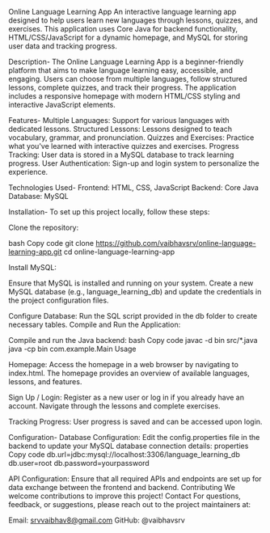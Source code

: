 Online Language Learning App
An interactive language learning app designed to help users learn new languages through lessons, quizzes, and exercises. This application uses Core Java for backend functionality, HTML/CSS/JavaScript for a dynamic homepage, and MySQL for storing user data and tracking progress.

Description-
The Online Language Learning App is a beginner-friendly platform that aims to make language learning easy, accessible, and engaging. Users can choose from multiple languages, follow structured lessons, complete quizzes, and track their progress. The application includes a responsive homepage with modern HTML/CSS styling and interactive JavaScript elements.

Features-
Multiple Languages: Support for various languages with dedicated lessons.
Structured Lessons: Lessons designed to teach vocabulary, grammar, and pronunciation.
Quizzes and Exercises: Practice what you've learned with interactive quizzes and exercises.
Progress Tracking: User data is stored in a MySQL database to track learning progress.
User Authentication: Sign-up and login system to personalize the experience.

Technologies Used-
Frontend: HTML, CSS, JavaScript
Backend: Core Java
Database: MySQL

Installation-
To set up this project locally, follow these steps:

Clone the repository:

bash
Copy code
git clone https://github.com/vaibhavsrv/online-language-learning-app.git
cd online-language-learning-app

Install MySQL:

Ensure that MySQL is installed and running on your system.
Create a new MySQL database (e.g., language_learning_db) and update the credentials in the project configuration files.


Configure Database:
Run the SQL script provided in the db folder to create necessary tables.
Compile and Run the Application:

Compile and run the Java backend:
bash
Copy code
javac -d bin src/*.java
java -cp bin com.example.Main
Usage

Homepage:
Access the homepage in a web browser by navigating to index.html.
The homepage provides an overview of available languages, lessons, and features.

Sign Up / Login:
Register as a new user or log in if you already have an account.
Navigate through the lessons and complete exercises.

Tracking Progress:
User progress is saved and can be accessed upon login.

Configuration-
Database Configuration:
Edit the config.properties file in the backend to update your MySQL database connection details:
properties
Copy code
db.url=jdbc:mysql://localhost:3306/language_learning_db
db.user=root
db.password=yourpassword


API Configuration:
Ensure that all required APIs and endpoints are set up for data exchange between the frontend and backend.
Contributing
We welcome contributions to improve this project!
Contact
For questions, feedback, or suggestions, please reach out to the project maintainers at:

Email: srvvaibhav8@gmail.com
GitHub: @vaibhavsrv
